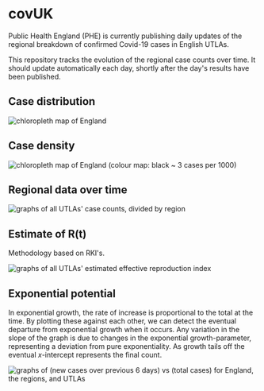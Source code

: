 # covUK

Public Health England (PHE) is currently publishing daily updates of the regional breakdown of confirmed Covid-19 cases in English UTLAs.

This repository tracks the evolution of the regional case counts over time.  It should update automatically each day, shortly after the day's results have been published.

## Case distribution

![chloropleth map of England](UK_regional/map.png)

## Case density

![chloropleth map of England](UK_regional/map_density.png)
(colour map: black ~ 3 cases per 1000)

## Regional data over time

![graphs of all UTLAs' case counts, divided by region](UK_regional/plots/UTLAs.png)

## Estimate of R(t)

Methodology based on RKI's.

![graphs of all UTLAs' estimated effective reproduction index](UK_regional/plots/R.png)

## Exponential potential

In exponential growth, the rate of increase is proportional to the total at the time.  By plotting these against each other, we can detect the eventual departure from exponential growth when it occurs.  Any variation in the slope of the graph is due to changes in the exponential growth-parameter, representing a deviation from pure exponentiality.  As growth tails off the eventual *x*-intercept represents the final count.

![graphs of (new cases over previous 6 days) vs (total cases) for England, the regions, and UTLAs](UK_regional/plots/UTLAs_exp.png)
